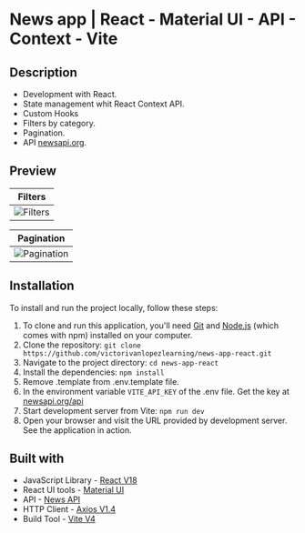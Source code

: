 # News app | React - Material UI - API - Context - Vite

## Description
- Development with React.
- State management whit React Context API.
- Custom Hooks
- Filters by category. 
- Pagination.
- API [newsapi.org](https://newsapi.org/).

## Preview
| **Filters** |
| :-------------: |
| ![Filters](https://i.imgur.com/84l7V6c.gif) |

| **Pagination** |
| :-------------: |
| ![Pagination](https://i.imgur.com/LGlE9Yt.gif) |

## Installation

To install and run the project locally, follow these steps:

1. To clone and run this application, you'll need [Git](https://git-scm.com/) and [Node.js](https://nodejs.org/es) (which comes with npm) installed on your computer.
2. Clone the repository: `git clone https://github.com/victorivanlopezlearning/news-app-react.git`
3. Navigate to the project directory: `cd news-app-react`
4. Install the dependencies: `npm install`
6. Remove .template from .env.template file.
7. In the environment variable `VITE_API_KEY` of the .env file. Get the key at [newsapi.org/api](https://newsapi.org/register)
5. Start development server from Vite: `npm run dev`
6. Open your browser and visit the URL provided by development server. See the application in action.

## Built with

- JavaScript Library - [React V18](https://es.react.dev/)
- React UI tools - [Material UI](https://mui.com/)
- API - [News API](https://newsapi.org/)
- HTTP Client - [Axios V1.4](https://axios-http.com/docs/intro)
- Build Tool - [Vite V4](https://vitejs.dev)